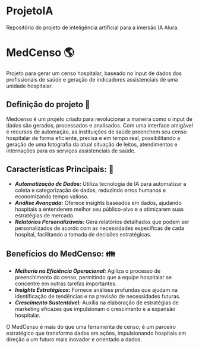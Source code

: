 # ProjetoIA
Repositório do projeto de inteligência artificial para a imersão IA Alura.

# MedCenso :earth_americas:
Projeto para gerar um censo hospitalar, baseado no input de dados dos profissionais de saúde e geração de indicadores assistenciais de uma unidade hospitalar.

## Definição do projeto :iphone:
Medcenso é um projeto criado para revolucionar a maneira como o input de dados são gerados, processados e analisados. Com uma interface amigável e recursos de automação, as instituições de saúde preenchem seu censo hospitalar de forma eficiente, precisa e em tempo real, possibilitando a geração de uma fotografia da atual situação de leitos, atendimentos e internações para os serviços assistenciais de saúde.

## Características Principais: :blue_book:

- ***Automatização de Dados:*** Utiliza tecnologia de IA para automatizar a coleta e categorização de dados, reduzindo erros humanos e economizando tempo valioso.
- ***Análise Avançada:*** Oferece insights baseados em dados, ajudando hospitais a entenderem melhor seu público-alvo e a otimizarem suas estratégias de mercado.
- ***Relatórios Personalizáveis:*** Gera relatórios detalhados que podem ser personalizados de acordo com as necessidades específicas de cada hospital, facilitando a tomada de decisões estratégicas.

## Benefícios do MedCenso: :family:

- ***Melhoria na Eficiência Operacional:*** Agiliza o processo de preenchimento do censo, permitindo que a equipe hospitalar se concentre em outras tarefas importantes.
- ***Insights Estratégicos:*** Fornece análises profundas que ajudam na identificação de tendências e na previsão de necessidades futuras.
- ***Crescimento Sustentável:*** Auxilia na elaboração de estratégias de marketing eficazes que impulsionam o crescimento e a expansão hospitalar.

O MedCenso é mais do que uma ferramenta de censo; é um parceiro estratégico que transforma dados em ações, impulsionando hospitais em direção a um futuro mais inovador e orientado a dados.
